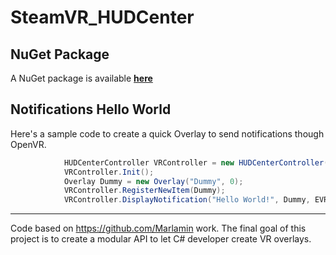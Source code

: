 # SteamVR_HUDCenter
**NuGet Package**
---
A NuGet package is available **[here](https://www.nuget.org/packages/SteamVR_HUDCenter/)**

**Notifications Hello World**
---
Here's a sample code to create a quick Overlay to send notifications though OpenVR.
```c#
            HUDCenterController VRController = new HUDCenterController();
            VRController.Init();
            Overlay Dummy = new Overlay("Dummy", 0);
            VRController.RegisterNewItem(Dummy);
            VRController.DisplayNotification("Hello World!", Dummy, EVRNotificationType.Transient, EVRNotificationStyle.Application, new NotificationBitmap_t());
```

---
Code based on https://github.com/Marlamin work. The final goal of this project is to create a modular API to let C# developer create VR overlays.
